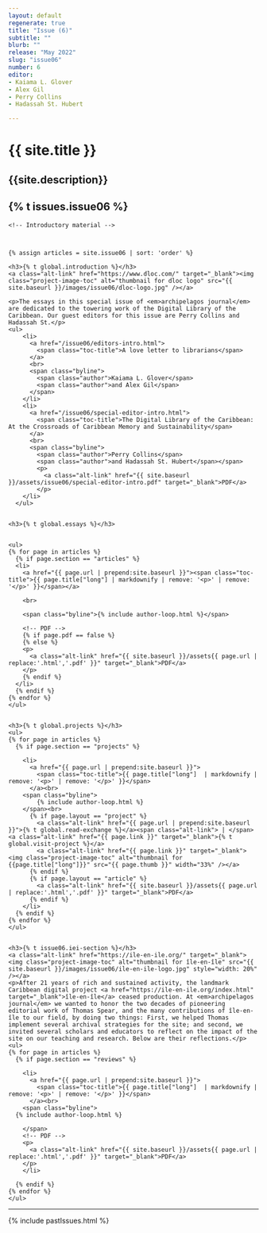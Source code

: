 ```yaml
---
layout: default
regenerate: true
title: "Issue (6)"
subtitle: ""
blurb: ""
release: "May 2022"
slug: "issue06"
number: 6
editor: 
- Kaiama L. Glover
- Alex Gil
- Perry Collins
- Hadassah St. Hubert

---
```


<h1 class="journal-title">{{ site.title }}</h1>
<h2 class="tagline">{{site.description}}</h2>


<h2>{% t issues.issue06 %}</h2>


<div id="toc">

    <!-- Introductory material -->
  
  

    {% assign articles = site.issue06 | sort: 'order' %}

    <h3>{% t global.introduction %}</h3>
    <a class="alt-link" href="https://www.dloc.com/" target="_blank"><img class="project-image-toc" alt="thumbnail for dloc logo" src="{{ site.baseurl }}/images/issue06/dloc-logo.jpg" /></a>

    <p>The essays in this special issue of <em>archipelagos journal</em> are dedicated to the towering work of the Digital Library of the Caribbean. Our guest editors for this issue are Perry Collins and Hadassah St.</p>
    <ul>
        <li>
          <a href="/issue06/editors-intro.html">
            <span class="toc-title">A love letter to librarians</span>
          </a>
          <br>
          <span class="byline">          
            <span class="author">Kaiama L. Glover</span>
            <span class="author">and Alex Gil</span>
          </span>
        </li>
        <li>
          <a href="/issue06/special-editor-intro.html">
            <span class="toc-title">The Digital Library of the Caribbean: At the Crossroads of Caribbean Memory and Sustainability</span>
          </a>
          <br>
          <span class="byline">          
            <span class="author">Perry Collins</span>
            <span class="author">and Hadassah St. Hubert</span></span>
            <p>
              <a class="alt-link" href="{{ site.baseurl }}/assets/issue06/special-editor-intro.pdf" target="_blank">PDF</a>
            </p>
        </li>
      </ul>
    
    
    <h3>{% t global.essays %}</h3>

   
    <ul>
    {% for page in articles %}
      {% if page.section == "articles" %}
      <li>
        <a href="{{ page.url | prepend:site.baseurl }}"><span class="toc-title">{{ page.title["long"] | markdownify | remove: '<p>' | remove: '</p>' }}</span></a>
    
        <br>
        
        <span class="byline">{% include author-loop.html %}</span>
    
        <!-- PDF -->
        {% if page.pdf == false %}
        {% else %}
        <p>
          <a class="alt-link" href="{{ site.baseurl }}/assets{{ page.url | replace:'.html','.pdf' }}" target="_blank">PDF</a>
        </p>
        {% endif %}
      </li>
      {% endif %}
    {% endfor %}
    </ul>
    

    <h3>{% t global.projects %}</h3>
    <ul>
    {% for page in articles %}
      {% if page.section == "projects" %}
    
        <li>
          <a href="{{ page.url | prepend:site.baseurl }}">
            <span class="toc-title">{{ page.title["long"]  | markdownify | remove: '<p>' | remove: '</p>' }}</span>
          </a><br>
        <span class="byline"> 
            {% include author-loop.html %}
        </span><br>
          {% if page.layout == "project" %}
            <a class="alt-link" href="{{ page.url | prepend:site.baseurl }}">{% t global.read-exchange %}</a><span class="alt-link"> | </span><a class="alt-link" href="{{ page.link }}" target="_blank">{% t global.visit-project %}</a>      
            <a class="alt-link" href="{{ page.link }}" target="_blank"><img class="project-image-toc" alt="thumbnail for {{page.title["long"]}}" src="{{ page.thumb }}" width="33%" /></a>
          {% endif %}
          {% if page.layout == "article" %}
            <a class="alt-link" href="{{ site.baseurl }}/assets{{ page.url | replace:'.html','.pdf' }}" target="_blank">PDF</a> 
          {% endif %}
        </li>
      {% endif %}
    {% endfor %} 
    </ul>
    
    
    <h3>{% t issue06.iei-section %}</h3>
    <a class="alt-link" href="https://ile-en-ile.org/" target="_blank"><img class="project-image-toc" alt="thumbnail for île-en-île" src="{{ site.baseurl }}/images/issue06/ile-en-ile-logo.jpg" style="width: 20%" /></a>
    <p>After 21 years of rich and sustained activity, the landmark Caribbean digital project <a href="https://ile-en-ile.org/index.html" target="_blank">île-en-île</a> ceased production. At <em>archipelagos journal</em> we wanted to honor the two decades of pioneering editorial work of Thomas Spear, and the many contributions of île-en-île to our field, by doing two things: First, we helped Thomas implement several archival strategies for the site; and second, we invited several scholars and educators to reflect on the impact of the site on our teaching and research. Below are their reflections.</p>
    <ul>
    {% for page in articles %}
      {% if page.section == "reviews" %}
    
        <li>
          <a href="{{ page.url | prepend:site.baseurl }}">
            <span class="toc-title">{{ page.title["long"]  | markdownify | remove: '<p>' | remove: '</p>' }}</span>
          </a><br>
        <span class="byline">
      {% include author-loop.html %}
    
        </span>
        <!-- PDF -->
        <p>
          <a class="alt-link" href="{{ site.baseurl }}/assets{{ page.url | replace:'.html','.pdf' }}" target="_blank">PDF</a>     
        </p>
        </li>
    
      {% endif %}
    {% endfor %}
    </ul>

<hr>

{% include pastIssues.html %}

</div>